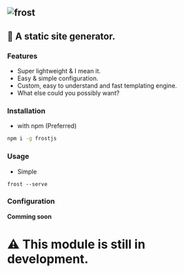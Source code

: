 ![frost](https://cdn.discordapp.com/attachments/804373281075363840/901126619471691866/FROST.png)
-----------------
## 🚀 A static site generator.

### Features

- Super lightweight & I mean it.
- Easy & simple configuration.
- Custom, easy to understand and fast templating engine.
- What else could you possibly want?

### Installation

- with npm (Preferred)
```bash
npm i -g frostjs
```
### Usage
- Simple 
```
frost --serve
```

### Configuration

**Comming soon**

# ⚠️ This module is still in development.
